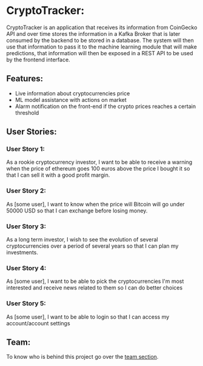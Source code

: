 <h1>CryptoTracker:</h1>

CryptoTracker is an application that receives its information from CoinGecko API and over time stores the information in a Kafka Broker that is later consumed by the backend to be
stored in a database. The system will then use that information to pass it to the machine learning module that will make predictions, that information will then be exposed in a REST API
to be used by the frontend interface.

<h2>Features:</h2>
<ul>
  <li>Live information about cryptocurrencies price</li>
  <li>ML model assistance with actions on market</li>
  <li>Alarm notification on the front-end if the crypto prices reaches a certain threshold</li>
</ul>

<h2>User Stories:</h2>
<h3>User Story 1:</h3>
<p>As a rookie cryptocurrency investor, I want to be able to receive a warning when the price of ethereum goes 100 euros above the price I bought it so that I can sell it with a good profit margin.</p>
<h3>User Story 2:</h3>
<p>As [some user], I want to know when the price will Bitcoin will go under 50000 USD so that I can exchange before losing money.</p>
<h3>User Story 3:</h3>
<p>As a long term investor, I wish to see the evolution of several cryptocurrencies over a period of several years so that I can plan my investments.</p>
<h3>User Story 4:</h3>
<p>As [some user], I want to be able to pick the cryptocurrencies I'm most interested and receive news related to them so I can do better choices</p>
<h3>User Story 5:</h3>
<p>As [some user], I want to be able to login so that I can access my account/account settings</p>



<h2>Team:</h2>
To know who is behind this project go over the <a href="https://github.com/DevMUA/CryptoTracker/blob/main/documentation/team/about.md">team section</a>.
